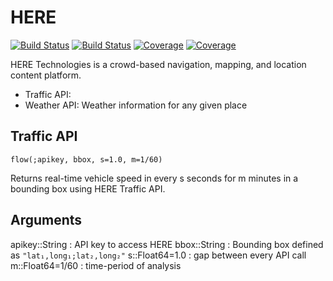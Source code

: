 # HERE

[![Build Status](https://travis-ci.com/anmol1104/HERE.jl.svg?branch=master)](https://travis-ci.com/anmol1104/HERE.jl)
[![Build Status](https://ci.appveyor.com/api/projects/status/github/anmol1104/HERE.jl?svg=true)](https://ci.appveyor.com/project/anmol1104/HERE-jl)
[![Coverage](https://codecov.io/gh/anmol1104/HERE.jl/branch/master/graph/badge.svg)](https://codecov.io/gh/anmol1104/HERE.jl)
[![Coverage](https://coveralls.io/repos/github/anmol1104/HERE.jl/badge.svg?branch=master)](https://coveralls.io/github/anmol1104/HERE.jl?branch=master)

HERE Technologies is a crowd-based navigation, mapping, and location content platform.
- Traffic API: 
- Weather API: Weather information for any given place

## Traffic API

    flow(;apikey, bbox, s=1.0, m=1/60)
Returns real-time vehicle speed in every s seconds for m minutes in a bounding box using HERE Traffic API. 
## Arguments
apikey::String   : API key to access HERE
bbox::String     : Bounding box defined as `"lat₁,long₁;lat₂,long₂"`
s::Float64=1.0   : gap between every API call
m::Float64=1/60  : time-period of analysis
